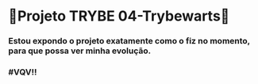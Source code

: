 # :construction:Projeto TRYBE 04-Trybewarts:construction:

### Estou expondo o projeto exatamente como o fiz no momento, para que possa ver minha evolução.

### #VQV!!

